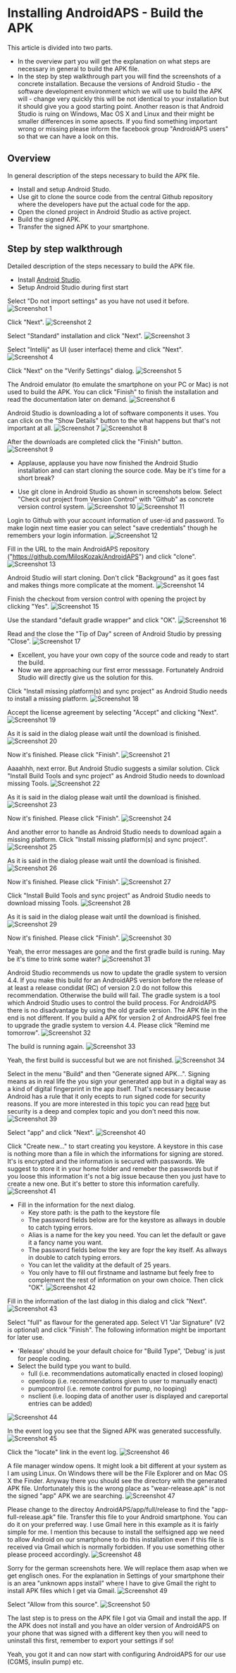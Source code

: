 # Installing AndroidAPS - Build the APK

This article is divided into two parts.
* In the overview part you will get the explanation on what steps are necessary in general to build the APK file.
* In the step by step walkthrough part you will find the screenshots of a concrete installation. Because the versions of Android Studio - the software development environment which we will use to build the APK will - change very quickly this will be not identical to your installation but it should give you a good starting point. Another reason is that Android Studio is ruing on Windows, Mac OS X and Linux and their might be smaller differences in some apsects. If you find something important wrong or missing please inform the facebook group "AndroidAPS users" so that we can have a look on this.

## Overview

In general description of the steps necessary to build the APK file.

* Install and setup Android Studo.
* Use git to clone the source code from the central Github repository where the developers have put the actual code for the app.
* Open the cloned project in Android Studio as active project.
* Build the signed APK.
* Transfer the signed APK to your smartphone.

## Step by step walkthrough

Detailed description of the steps necessary to build the APK file.

* Install [Android Studio](https://developer.android.com/studio/install.html).
* Setup  Android Studio during first start

Select "Do not import settings" as you have not used it before.
![Screenshot 1](../../images/Installation_Screenshot_01.png)

Click "Next".
![Screenshot 2](../../images/Installation_Screenshot_02.png)

Select "Standard" installation and click "Next".
![Screenshot 3](../../images/Installation_Screenshot_03.png)

Select "Intellij" as UI (user interface) theme and click "Next".
![Screenshot 4](../../images/Installation_Screenshot_04.png)

Click "Next" on the "Verify Settings" dialog.
![Screenshot 5](../../images/Installation_Screenshot_05.png)

The Android emulator (to emulate the smartphone on your PC or Mac) is not used to build the APK.
You can click "Finish" to finish the installation and read the documentation later on demand.
![Screenshot 6](../../images/Installation_Screenshot_06.png)

Android Studio is downloading a lot of software components it uses.
You can click on the "Show Details" button to the what happens but that's not important at all.
![Screenshot 7](../../images/Installation_Screenshot_07.png)
![Screenshot 8](../../images/Installation_Screenshot_08.png)

After the downloads are completed click the "Finish" button.
![Screenshot 9](../../images/Installation_Screenshot_09.png)

* Applause, applause you have now finished the Android Studio installation and can start cloning the source code. May be it's time for a short break?


* Use git clone in Android Studio as shown in screenshots below.
Select "Check out project from Version Control" with "Github" as concrete version control system.
![Screenshot 10](../../images/Installation_Screenshot_10.png)
![Screenshot 11](../../images/Installation_Screenshot_11.png)

Login to Github with your account information of user-id and password.
To make login next time easier you can select "save credentials" though he remembers your login information.
![Screenshot 12](../../images/Installation_Screenshot_12.png)

Fill in the URL to the main AndroidAPS repository ("https://github.com/MilosKozak/AndroidAPS") and click "clone".
![Screenshot 13](../../images/Installation_Screenshot_13.png)

Android Studio will start cloning. Don't click "Background" as it goes fast and makes things more complicate at the moment.
![Screenshot 14](../../images/Installation_Screenshot_14.png)

Finish the checkout from version control with opening the project by clicking "Yes".
![Screenshot 15](../../images/Installation_Screenshot_15.png)

Use the standard "default gradle wrapper" and click "OK".
![Screenshot 16](../../images/Installation_Screenshot_16.png)

Read and the close the "Tip of Day" screen of Android Studio by pressing "Close".
![Screenshot 17](../../images/Installation_Screenshot_17.png)

* Excellent, you have your own copy of the source code and ready to start the build.
* Now we are approaching our first error messsage. Fortunately Android Studio will directly give us the solution for this.

Click "Install missing platform(s) and sync project" as Android Studio needs to install a missing platform.
![Screenshot 18](../../images/Installation_Screenshot_18.png)

Accept the license agreement by selecting "Accept" and clicking "Next".
![Screenshot 19](../../images/Installation_Screenshot_19.png)

As it is said in the dialog please wait until the download is finished.
![Screenshot 20](../../images/Installation_Screenshot_20.png)

Now it's finished. Please click "Finish".
![Screenshot 21](../../images/Installation_Screenshot_21.png)

Aaaahhh, next error. But Android Studio suggests a similar solution.
Click "Install Build Tools and sync project" as Android Studio needs to download missing Tools.
![Screenshot 22](../../images/Installation_Screenshot_22.png)

As it is said in the dialog please wait until the download is finished.
![Screenshot 23](../../images/Installation_Screenshot_23.png)

Now it's finished. Please click "Finish".
![Screenshot 24](../../images/Installation_Screenshot_24.png)

And another error to handle as Android Studio needs to download again a missing platform.
Click "Install missing platform(s) and sync project".
![Screenshot 25](../../images/Installation_Screenshot_25.png)

As it is said in the dialog please wait until the download is finished.
![Screenshot 26](../../images/Installation_Screenshot_26.png)

Now it's finished. Please click "Finish".
![Screenshot 27](../../images/Installation_Screenshot_27.png)

Click "Install Build Tools and sync project" as Android Studio needs to download missing Tools.
![Screenshot 28](../../images/Installation_Screenshot_28.png)

As it is said in the dialog please wait until the download is finished.
![Screenshot 29](../../images/Installation_Screenshot_29.png)

Now it's finished. Please click "Finish".
![Screenshot 30](../../images/Installation_Screenshot_30.png)

Yeah, the error messages are gone and the first gradle build is runing. May be it's time to trink some water?
![Screenshot 31](../../images/Installation_Screenshot_31.png)

Android Studio recommends us now to update the gradle system to version 4.4. If you make this build for an AndroidAPS version before the release of at least a release condidat (RC) of version 2.0 do not follow this recommendation. Otherwise the build will fail. The gradle system is a tool which Android Studio uses to control the build process. For AndroidAPS there is no disadvantage by using the old gradle version. The APK file in the end is not different. If you build a APK for version 2 of AndroidAPS feel free to upgrade the gradle system to version 4.4.
Please click "Remind me tomorrow".
![Screenshot 32](../../images/Installation_Screenshot_32.png)

The build is running again.
![Screenshot 33](../../images/Installation_Screenshot_33.png)

Yeah, the first build is successful but we are not finished.
![Screenshot 34](../../images/Installation_Screenshot_34.png)

Select in the menu "Build" and then "Generate signed APK...".
Signing means as in real life the you sign your generated app but in a digital way as a kind of digital fingerprint in the app itself. That's necessary because Android has a rule that it only ecepts to run signed code for security reasons. If you are more interested in this topic you can read [here](https://developer.android.com/studio/publish/app-signing.html#generate-key) but security is a deep and complex topic and you don't need this now.
![Screenshot 39](../../images/Installation_Screenshot_39.png)

Select "app" and click "Next".
![Screenshot 40](../../images/Installation_Screenshot_40.png)

Click "Create new..." to start creating you keystore. A keystore in this case is nothing more than a file in which the informations for signing are stored. It's is encrypted and the information is secured with passwords. We suggest to store it in your home folder and remeber the passwords but if you loose this information it's not a big issue because then you just have to create a new one. But it's better to store this information carefully.
![Screenshot 41](../../images/Installation_Screenshot_41.png)

* Fill in the information for the next dialog.
  * Key store path: is the path to the keystore file
  * The password fields below are for the keystore as allways in double to catch typing errors.
  * Alias is a name for the key you need. You can let the default or gave it a fancy name you want.
  * The password fields below the key are fopr the key itself. As allways in double to catch typing errors.
  * You can let the validity at the default of 25 years.
  * You only have to fill out firstname and lastname but feely free to complement the rest of information on your own choice.
Then click "OK".
![Screenshot 42](../../images/Installation_Screenshot_42.png)

Fill in the information of the last dialog in this dialog and click "Next".
![Screenshot 43](../../images/Installation_Screenshot_43.png)

Select "full" as flavour for the generated app.
Select V1 "Jar Signature" (V2 is optional) and click "Finish".
The following information might be important for later use.
* 'Release' should be your default choice for "Build Type", 'Debug' is just for people coding.
* Select the build type you want to build. 
  * full (i.e. recommendations automatically enacted in closed looping)
  * openloop (i.e. recommendations given to user to manually enact)
  * pumpcontrol (i.e. remote control for pump, no looping)
  * nsclient (i.e. looping data of another user is displayed and careportal entries can be added)

![Screenshot 44](../../images/Installation_Screenshot_44.png)

In the event log you see that the Signed APK was generated successfully.
![Screenshot 45](../../images/Installation_Screenshot_45.png)

Click the "locate" link in the event log.
![Screenshot 46](../../images/Installation_Screenshot_46.png)

A file manager window opens. It might look a bit different at your system as I am using Linux. On Windows there will be the File Explorer and on Mac OS X the Finder. Anyway there you should see the directory with the generated APK file. Unfortunately this is the wrong place as "wear-release.apk" is not the signed "app" APK we are searching.
![Screenshot 47](../../images/Installation_Screenshot_47.png)

Please change to the directoy AndroidAPS/app/full/release to find the "app-full-release.apk" file. Transfer this file to your Android smartphone. You can do it on your preferred way. I use Gmail here in this example as it is fairly simple for me. I mention this because to install the selfsigned app we need to allow Android on our smartphone to do this installation even if this file is received via Gmail which is normally forbidden. If you use something other please proceed accordingly.
![Screenshot 48](../../images/Installation_Screenshot_48.png)

Sorry for the german screenshots here. We will replace them asap when we get englisch ones. For the explanation in Settings of your smartphone their is an area "unknown apps install" where I have to give Gmail the right to install APK files which I get via Gmail.
![Screenshot 49](../../images/Installation_Screenshot_49.png)

Select "Allow from this source".
![Screenshot 50](../../images/Installation_Screenshot_50.png)

The last step is to press on the APK file I got via Gmail and install the app. If the APK does not install and you have an older version of AndroidAPS on your phone that was signed with a different key then you will need to uninstall this first, remember to export your settings if so!

Yeah, you got it and can now start with configuring AndroidAPS for our use (CGMS, insulin pump) etc.
